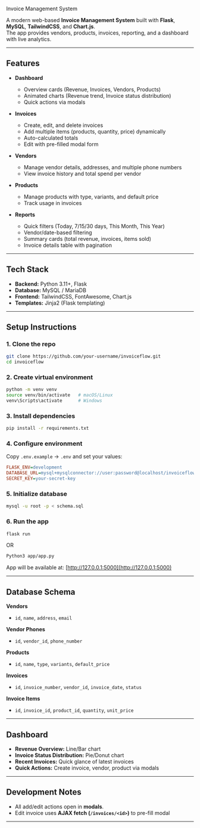 Invoice Management System

A modern web-based **Invoice Management System** built with **Flask**, **MySQL**, **TailwindCSS**, and **Chart.js**.  
The app provides vendors, products, invoices, reporting, and a dashboard with live analytics.

---

## Features

- **Dashboard**  
  - Overview cards (Revenue, Invoices, Vendors, Products)  
  - Animated charts (Revenue trend, Invoice status distribution)  
  - Quick actions via modals  

- **Invoices**  
  - Create, edit, and delete invoices  
  - Add multiple items (products, quantity, price) dynamically  
  - Auto-calculated totals  
  - Edit with pre-filled modal form  

- **Vendors**  
  - Manage vendor details, addresses, and multiple phone numbers  
  - View invoice history and total spend per vendor  

- **Products**  
  - Manage products with type, variants, and default price  
  - Track usage in invoices  

- **Reports**  
  - Quick filters (Today, 7/15/30 days, This Month, This Year)  
  - Vendor/date-based filtering  
  - Summary cards (total revenue, invoices, items sold)  
  - Invoice details table with pagination  

---

## Tech Stack

- **Backend:** Python 3.11+, Flask  
- **Database:** MySQL / MariaDB  
- **Frontend:** TailwindCSS, FontAwesome, Chart.js  
- **Templates:** Jinja2 (Flask templating)  

---

## Setup Instructions

### 1. Clone the repo
```bash
git clone https://github.com/your-username/invoiceflow.git
cd invoiceflow
````

### 2. Create virtual environment

```bash
python -m venv venv
source venv/bin/activate   # macOS/Linux
venv\Scripts\activate      # Windows
```

### 3. Install dependencies

```bash
pip install -r requirements.txt
```

### 4. Configure environment

Copy `.env.example` -> `.env` and set your values:

```ini
FLASK_ENV=development
DATABASE_URL=mysql+mysqlconnector://user:password@localhost/invoiceflow
SECRET_KEY=your-secret-key
```

### 5. Initialize database

```bash
mysql -u root -p < schema.sql
```

### 6. Run the app

```bash
flask run
```
OR

```bash
Python3 app/app.py
```

App will be available at:
 [http://127.0.0.1:5000](http://127.0.0.1:5000)

---

## Database Schema

**Vendors**

* `id`, `name`, `address`, `email`

**Vendor Phones**

* `id`, `vendor_id`, `phone_number`

**Products**

* `id`, `name`, `type`, `variants`, `default_price`

**Invoices**

* `id`, `invoice_number`, `vendor_id`, `invoice_date`, `status`

**Invoice Items**

* `id`, `invoice_id`, `product_id`, `quantity`, `unit_price`

---

## Dashboard

* **Revenue Overview:** Line/Bar chart
* **Invoice Status Distribution:** Pie/Donut chart
* **Recent Invoices:** Quick glance of latest invoices
* **Quick Actions:** Create invoice, vendor, product via modals

---

## Development Notes

* All add/edit actions open in **modals**.
* Edit invoice uses **AJAX fetch (`/invoices/<id>`)** to pre-fill modal


---
